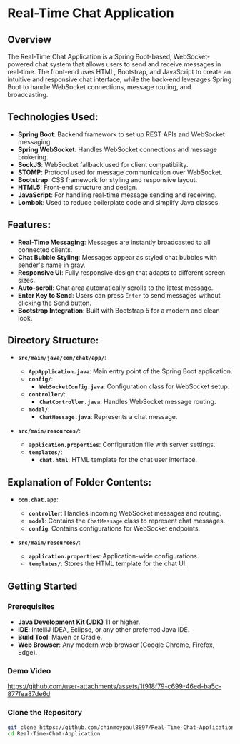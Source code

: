 # Real-Time Chat Application

## Overview
The Real-Time Chat Application is a Spring Boot-based, WebSocket-powered chat system that allows users to send and receive messages in real-time. The front-end uses HTML, Bootstrap, and JavaScript to create an intuitive and responsive chat interface, while the back-end leverages Spring Boot to handle WebSocket connections, message routing, and broadcasting.

## Technologies Used:
- **Spring Boot**: Backend framework to set up REST APIs and WebSocket messaging.
- **Spring WebSocket**: Handles WebSocket connections and message brokering.
- **SockJS**: WebSocket fallback used for client compatibility.
- **STOMP**: Protocol used for message communication over WebSocket.
- **Bootstrap**: CSS framework for styling and responsive layout.
- **HTML5**: Front-end structure and design.
- **JavaScript**: For handling real-time message sending and receiving.
- **Lombok**: Used to reduce boilerplate code and simplify Java classes.

## Features:
- **Real-Time Messaging**: Messages are instantly broadcasted to all connected clients.
- **Chat Bubble Styling**: Messages appear as styled chat bubbles with sender's name in gray.
- **Responsive UI**: Fully responsive design that adapts to different screen sizes.
- **Auto-scroll**: Chat area automatically scrolls to the latest message.
- **Enter Key to Send**: Users can press `Enter` to send messages without clicking the Send button.
- **Bootstrap Integration**: Built with Bootstrap 5 for a modern and clean look.

##

## Directory Structure:

- **`src/main/java/com/chat/app/`**:
  - **`AppApplication.java`**: Main entry point of the Spring Boot application.
  - **`config/`**: 
    - **`WebSocketConfig.java`**: Configuration class for WebSocket setup.
  - **`controller/`**: 
    - **`ChatController.java`**: Handles WebSocket message routing.
  - **`model/`**: 
    - **`ChatMessage.java`**: Represents a chat message.

- **`src/main/resources/`**:
  - **`application.properties`**: Configuration file with server settings.
  - **`templates/`**:
    - **`chat.html`**: HTML template for the chat user interface.

## Explanation of Folder Contents:

- **`com.chat.app`**: 
  - **`controller`**: Handles incoming WebSocket messages and routing.
  - **`model`**: Contains the `ChatMessage` class to represent chat messages.
  - **`config`**: Contains configurations for WebSocket endpoints.

- **`src/main/resources/`**:
  - **`application.properties`**: Application-wide configurations.
  - **`templates/`**: Stores the HTML template for the chat UI.



## Getting Started

### Prerequisites
- **Java Development Kit (JDK)** 11 or higher.
- **IDE**: IntelliJ IDEA, Eclipse, or any other preferred Java IDE.
- **Build Tool**: Maven or Gradle.
- **Web Browser**: Any modern web browser (Google Chrome, Firefox, Edge).

### Demo Video 


https://github.com/user-attachments/assets/1f918f79-c699-46ed-ba5c-877fea87de6d



### Clone the Repository


   ```bash
   git clone https://github.com/chinmoypaul8897/Real-Time-Chat-Application.git
   cd Real-Time-Chat-Application


